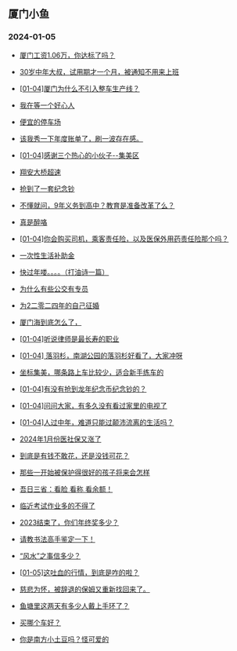 ## 厦门小鱼 
### 2024-01-05

+ [厦门工资1.06万，你达标了吗？](http://bbs.xmfish.com/read-htm-tid-18130266.html)

+ [30岁中年大叔，试用期才一个月，被通知不用来上班](http://bbs.xmfish.com/read-htm-tid-18130427.html)

+ [[01-04]厦门为什么不引入整车生产线？](http://bbs.xmfish.com/read-htm-tid-18130361.html)

+ [我在等一个好心人](http://bbs.xmfish.com/read-htm-tid-18130413.html)

+ [便宜的停车场](http://bbs.xmfish.com/read-htm-tid-18130350.html)

+ [该我秀一下年度账单了，刷一波存在感。](http://bbs.xmfish.com/read-htm-tid-18130380.html)

+ [[01-04]感谢三个热心的小伙子--集美区](http://bbs.xmfish.com/read-htm-tid-18130400.html)

+ [翔安大桥超速](http://bbs.xmfish.com/read-htm-tid-18130349.html)

+ [抢到了一套纪念钞](http://bbs.xmfish.com/read-htm-tid-18130236.html)

+ [不懂就问，9年义务到高中？教育是准备改革了么？](http://bbs.xmfish.com/read-htm-tid-18130564.html)

+ [真是醉咯](http://bbs.xmfish.com/read-htm-tid-18130436.html)

+ [[01-04]你会购买司机，乘客责任险，以及医保外用药责任险那个吗？](http://bbs.xmfish.com/read-htm-tid-18130339.html)

+ [一次性生活补助金](http://bbs.xmfish.com/read-htm-tid-18130590.html)

+ [快过年喽。。。。（打油诗一篇）](http://bbs.xmfish.com/read-htm-tid-18130465.html)

+ [为什么有些公交有专员](http://bbs.xmfish.com/read-htm-tid-18130639.html)

+ [为2二零二四年的自己征婚](http://bbs.xmfish.com/read-htm-tid-18130478.html)

+ [厦门海到底怎么了，](http://bbs.xmfish.com/read-htm-tid-18130502.html)

+ [[01-04]听说律师是最长寿的职业](http://bbs.xmfish.com/read-htm-tid-18130431.html)

+ [[01-04] 落羽杉，南湖公园的落羽杉好看了，大家冲呀](http://bbs.xmfish.com/read-htm-tid-18130475.html)

+ [坐标集美，哪条路上车比较少，适合新手练车的](http://bbs.xmfish.com/read-htm-tid-18130581.html)

+ [[01-04]有没有抢到龙年纪念币纪念钞的？](http://bbs.xmfish.com/read-htm-tid-18130539.html)

+ [[01-04]问问大家，有多久没有看过家里的电视了](http://bbs.xmfish.com/read-htm-tid-18130629.html)

+ [[01-04]人过中年，难道只能过颠沛流离的生活吗？](http://bbs.xmfish.com/read-htm-tid-18130708.html)

+ [2024年1月份医社保又涨了](http://bbs.xmfish.com/read-htm-tid-18130742.html)

+ [到底是有钱不敢花，还是没钱可花？](http://bbs.xmfish.com/read-htm-tid-18130751.html)

+ [那些一开始被保护得很好的孩子将来会怎样](http://bbs.xmfish.com/read-htm-tid-18130874.html)

+ [吾日三省：看脸 看称 看余额！](http://bbs.xmfish.com/read-htm-tid-18130736.html)

+ [临近考试作业多的不得了](http://bbs.xmfish.com/read-htm-tid-18130791.html)

+ [2023结束了，你们年终奖多少？](http://bbs.xmfish.com/read-htm-tid-18130858.html)

+ [请教书法高手鉴定一下！](http://bbs.xmfish.com/read-htm-tid-18130705.html)

+ [“风水”之事信多少？](http://bbs.xmfish.com/read-htm-tid-18130994.html)

+ [[01-05]这吐血的行情，到底是咋的啦？](http://bbs.xmfish.com/read-htm-tid-18130900.html)

+ [慈悲为怀，被辞退的保姆又重新找回来了。](http://bbs.xmfish.com/read-htm-tid-18130967.html)

+ [鱼塘里这两天有多少人戴上手环了？](http://bbs.xmfish.com/read-htm-tid-18130971.html)

+ [买哪个车好？](http://bbs.xmfish.com/read-htm-tid-18130826.html)

+ [你是南方小土豆吗？怪可爱的](http://bbs.xmfish.com/read-htm-tid-18130887.html)

